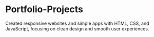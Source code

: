 # Portfolio-Projects
Created responsive websites and simple apps with HTML, CSS, and JavaScript, focusing on clean design and smooth user experiences.
